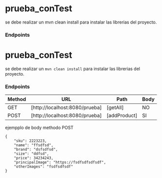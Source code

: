 # prueba_conTest

se debe realizar un mvn clean install para instalar las librerias del proyecto.

### Endpoints

# prueba_conTest




se debe realizar un ```mvn clean install``` para instalar las librerias del proyecto.
### Endpoints


| Method | URL | Path | Body|
| ------ | ------ | ------ | ------ |
| GET | [http://localhost:8080/prueba] |[getAll] | NO
| POST | [http://localhost:8080/prueba] | [addProduct] | SI

ejempplo de body methodo POST
```
{
    "sku": 2223223,
    "name": "ffsdfsd",
    "brand": "dsfsdfsd",
    "size": "ddfsd",
    "price": 34234243,
    "principalImage": "https://fsdfsdfsdfsdf",
    "otherImages": "fsdfsdfsdf"
}
```



